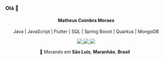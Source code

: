 ### Olá 👋
<h4 align="center">
 Matheus Coimbra Moraes
</h4>

<p align="center">
  Java | JavaScript | Flutter | SQL | Spring Booot | Quarkus | MongoDB
</p>

<p align="center">
 <a
    href="https://web.whatsapp.com/send?phone=+5598983280248" 
    alt="WhatsApp"
    target="blank"
  >
    <img src="https://img.shields.io/badge/-WhatsApp-28A745?style=flat-square&logo=WhatsApp&logoColor=white" />
  </a>
  <a
    href="mailto:matheus-joker@hotmail.com" 
    alt="Outlook"
    target="blank"
  >
    <img src="https://img.shields.io/badge/-Outlook-28A745?style=flat-square&logo=microsoft-outlook&logoColor=white" />
  </a>
  <a
    href="https://www.linkedin.com/in/matheus-coimbra-13939ba4/" 
    alt="LinkedIn"
    target="blank"
  >
    <img src="https://img.shields.io/badge/-LinkedIn-28A745?style=flat-square&logo=Linkedin&logoColor=white" />
  </a>
 
</p>

<p align="center">
  📌 Morando em <b>São Luis</b>, <b>Maranhão</b>, <b>Brasil</b> &nbsp; 
</p>


<!--
**matheuscoimbra/matheuscoimbra** is a ✨ _special_ ✨ repository because its `README.md` (this file) appears on your GitHub profile.

Here are some ideas to get you started:

- 🔭 I’m currently working on ...
- 🌱 I’m currently learning ...
- 👯 I’m looking to collaborate on ...
- 🤔 I’m looking for help with ...
- 💬 Ask me about ...
- 📫 How to reach me: ...
- 😄 Pronouns: ...
- ⚡ Fun fact: ...
-->
